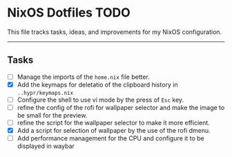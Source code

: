 # NixOS Dotfiles TODO

This file tracks tasks, ideas, and improvements for my NixOS configuration.

---

## Tasks

- [ ] Manage the imports of the `home.nix` file better.
- [x] Add the keymaps for deletatio of the clipboard history in `..hypr/keymaps.nix`
- [ ] Configure the shell to use vi mode by the press of `Esc` key.
- [ ] refine the config of the rofi for wallpaper selector and make the image to be small for the preview.
- [ ] refine the script for the wallpaper selector to make it more efficient.
- [x] Add a script for selection of wallpaper by the use of the rofi dmenu.
- [ ] Add performance management for the CPU and configure it to be displayed in waybar
